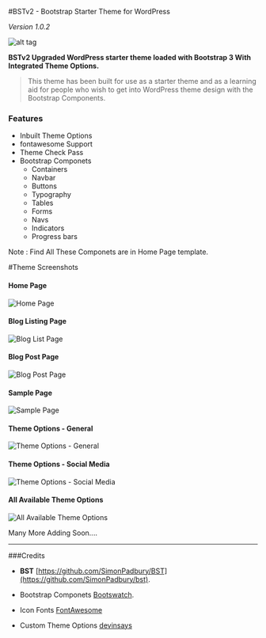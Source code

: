 #BSTv2 - Bootstrap Starter Theme for WordPress
 
*Version 1.0.2*

![alt tag](http://i.imgur.com/WtETB9N.png)


**BSTv2 Upgraded WordPress starter theme loaded with Bootstrap 3 With Integrated Theme Options.**

>This theme has been built for use as a starter theme and as a learning aid for people who wish to get into WordPress theme design with the Bootstrap Components.
 
 
### Features

 - Inbuilt Theme Options
 - fontawesome Support
 - Theme Check Pass
 - Bootstrap Componets
    - Containers
    - Navbar
    - Buttons
    - Typography
    - Tables
    - Forms
    - Navs
    - Indicators
    - Progress bars

Note : Find All These Componets are in Home Page template.


#Theme Screenshots
#### Home Page
![Home Page](http://i.imgur.com/n7GzRC5.png)
#### Blog Listing Page
![Blog List Page](http://i.imgur.com/uc6b4Rq.png)
#### Blog Post Page
![Blog Post Page](http://i.imgur.com/D7Rdl0M.png)
#### Sample Page
![Sample Page](http://i.imgur.com/gswTrcW.png)
#### Theme Options - General
![Theme Options - General](http://i.imgur.com/dfcwJFn.png)
#### Theme Options - Social Media
![Theme Options - Social Media](http://i.imgur.com/Be1OEZX.png)
#### All Available Theme Options
![All Available Theme Options](http://i.imgur.com/t4ywOUN.png)
 

Many More Adding Soon....
 
-----

###Credits

* **BST**  [https://github.com/SimonPadbury/BST](https://github.com/SimonPadbury/bst).

* Bootstrap Componets  [Bootswatch](http://bootswatch.com/).
* Icon Fonts [FontAwesome](http://fontawesome.io/)
* Custom Theme Options [devinsays](https://github.com/devinsays/options-framework-theme/tree/master/inc)


